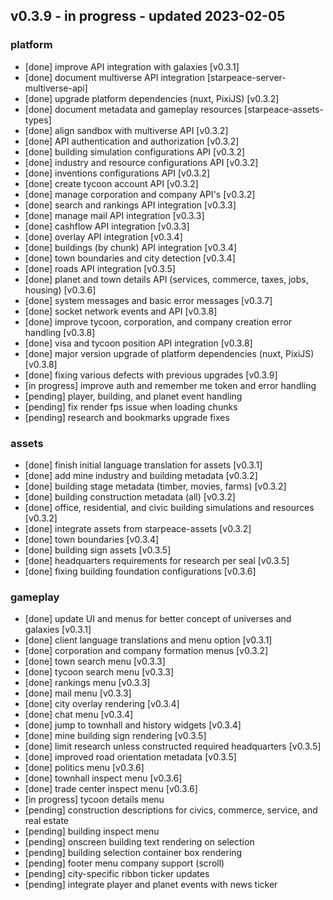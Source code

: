 
## v0.3.9 - in progress - updated 2023-02-05
### platform
* [done] improve API integration with galaxies [v0.3.1]
* [done] document multiverse API integration [starpeace-server-multiverse-api]
* [done] upgrade platform dependencies (nuxt, PixiJS) [v0.3.2]
* [done] document metadata and gameplay resources [starpeace-assets-types]
* [done] align sandbox with multiverse API [v0.3.2]
* [done] API authentication and authorization [v0.3.2]
* [done] building simulation configurations API [v0.3.2]
* [done] industry and resource configurations API [v0.3.2]
* [done] inventions configurations API [v0.3.2]
* [done] create tycoon account API [v0.3.2]
* [done] manage corporation and company API's [v0.3.2]
* [done] search and rankings API integration [v0.3.3]
* [done] manage mail API integration [v0.3.3]
* [done] cashflow API integration [v0.3.3]
* [done] overlay API integration [v0.3.4]
* [done] buildings (by chunk) API integration [v0.3.4]
* [done] town boundaries and city detection [v0.3.4]
* [done] roads API integration [v0.3.5]
* [done] planet and town details API (services, commerce, taxes, jobs, housing) [v0.3.6]
* [done] system messages and basic error messages [v0.3.7]
* [done] socket network events and API [v0.3.8]
* [done] improve tycoon, corporation, and company creation error handling [v0.3.8]
* [done] visa and tycoon position API integration [v0.3.8]
* [done] major version upgrade of platform dependencies (nuxt, PixiJS) [v0.3.8]
* [done] fixing various defects with previous upgrades [v0.3.9]
* [in progress] improve auth and remember me token and error handling
* [pending] player, building, and planet event handling
* [pending] fix render fps issue when loading chunks
* [pending] research and bookmarks upgrade fixes

### assets
* [done] finish initial language translation for assets [v0.3.1]
* [done] add mine industry and building metadata [v0.3.2]
* [done] building stage metadata (timber, movies, farms) [v0.3.2]
* [done] building construction metadata (all) [v0.3.2]
* [done] office, residential, and civic building simulations and resources [v0.3.2]
* [done] integrate assets from starpeace-assets [v0.3.2]
* [done] town boundaries [v0.3.4]
* [done] building sign assets [v0.3.5]
* [done] headquarters requirements for research per seal [v0.3.5]
* [done] fixing building foundation configurations [v0.3.6]

### gameplay
* [done] update UI and menus for better concept of universes and galaxies [v0.3.1]
* [done] client language translations and menu option [v0.3.1]
* [done] corporation and company formation menus [v0.3.2]
* [done] town search menu [v0.3.3]
* [done] tycoon search menu [v0.3.3]
* [done] rankings menu [v0.3.3]
* [done] mail menu [v0.3.3]
* [done] city overlay rendering [v0.3.4]
* [done] chat menu [v0.3.4]
* [done] jump to townhall and history widgets [v0.3.4]
* [done] mine building sign rendering [v0.3.5]
* [done] limit research unless constructed required headquarters [v0.3.5]
* [done] improved road orientation metadata [v0.3.5]
* [done] politics menu [v0.3.6]
* [done] townhall inspect menu [v0.3.6]
* [done] trade center inspect menu [v0.3.6]
* [in progress] tycoon details menu
* [pending] construction descriptions for civics, commerce, service, and real estate
* [pending] building inspect menu
* [pending] onscreen building text rendering on selection
* [pending] building selection container box rendering
* [pending] footer menu company support (scroll)
* [pending] city-specific ribbon ticker updates
* [pending] integrate player and planet events with news ticker

